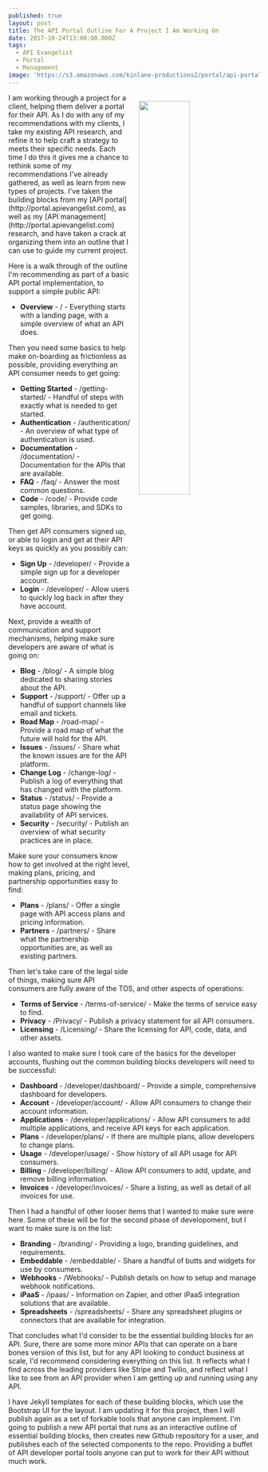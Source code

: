 ```yaml
---
published: true
layout: post
title: The API Portal Outline For A Project I Am Working On
date: 2017-10-24T13:00:00.000Z
tags:
  - API Evangelist
  - Portal
  - Management
image: 'https://s3.amazonaws.com/kinlane-productions2/portal/api-portal-forkable.png'
---
```

<p><img src="https://s3.amazonaws.com/kinlane-productions2/portal/api-portal-forkable.png" align="right" width="45%" style="padding: 15px;" /></p>I am working through a project for a client, helping them deliver a portal for their API. As I do with any of my recommendations with my clients, I take my existing API research, and refine it to help craft a strategy to meets their specific needs. Each time I do this it gives me a chance to rethink some of my recommendations I've already gathered, as well as learn from new types of projects. I've taken the building blocks from my [API portal](http://portal.apievangelist.com), as well as my [API management](http://portal.apievangelist.com) research, and have taken a crack at organizing them into an outline that I can use to guide my current project.

Here is a walk through of the outline I'm recommending as part of a basic API portal implementation, to support a simple public API:

- **Overview** - / - Everything starts with a landing page, with a simple overview of what an API does.

Then you need some basics to help make on-boarding as frictionless as possible, providing everything an API consumer needs to get going:

- **Getting Started** - /getting-started/ - Handful of steps with exactly what is needed to get started.
- **Authentication** - /authentication/ - An overview of what type of authentication is used.
- **Documentation** - /documentation/ - Documentation for the APIs that are available.
- **FAQ** - /faq/ - Answer the most common questions.
- **Code** - /code/ - Provide code samples, libraries, and SDKs to get going.

Then get API consumers signed up, or able to login and get at their API keys as quickly as you possibly can:

- **Sign Up** - /developer/ - Provide a simple sign up for a developer account.
- **Login** - /developer/ - Allow users to quickly log back in after they have account.

Next, provide a wealth of communication and support mechanisms, helping make sure developers are aware of what is going on:

- **Blog** - /blog/ - A simple blog dedicated to sharing stories about the API.
- **Support** - /support/ - Offer up a handful of support channels like email and tickets.
- **Road Map** - /road-map/ - Provide a road map of what the future will hold for the API.
- **Issues** - /issues/ - Share what the known issues are for the API platform.
- **Change Log** - /change-log/ - Publish a log of everything that has changed with the platform.
- **Status** - /status/ - Provide a status page showing the availability of API services.
- **Security** - /security/ - Publish an overview of what security practices are in place.

Make sure your consumers know how to get involved at the right level, making plans, pricing, and partnership opportunities easy to find:

- **Plans** - /plans/ - Offer a single page with API access plans and pricing information.
- **Partners** - /partners/ - Share what the partnership opportunities are, as well as existing partners.

Then let's take care of the legal side of things, making sure API consumers are fully aware of the TOS, and other aspects of operations:

- **Terms of Service** - /terms-of-service/ - Make the terms of service easy to find.
- **Privacy** - /Privacy/ - Publish a privacy statement for all API consumers.
- **Licensing** - /Licensing/ - Share the licensing for API, code, data, and other assets.

I also wanted to make sure I took care of the basics for the developer accounts, flushing out the common building blocks developers will need to be successful:

- **Dashboard** - /developer/dashboard/ - Provide a simple, comprehensive dashboard for developers.
- **Account** - /developer/account/ - Allow API consumers to change their account information.
- **Applications** - /developer/applications/ - Allow API consumers to add multiple applications, and receive API keys for each application.
- **Plans** - /developer/plans/ - If there are multiple plans, allow developers to change plans.
- **Usage** - /developer/usage/ - Show history of all API usage for API consumers.
- **Billing** - /developer/billing/ - Allow API consumers to add, update, and remove billing information.
- **Invoices** - /developer/invoices/ - Share a listing, as well as detail of all invoices for use.

Then I had a handful of other looser items that I wanted to make sure were here. Some of these will be for the second phase of developoment, but I want to make sure is on the list:

- **Branding** - /branding/ - Providing a logo, branding guidelines, and requirements.
- **Embeddable** - /embeddable/ - Share a handful of butts and widgets for use by consumers.
- **Webhooks** - /Webhooks/ - Publish details on how to setup and manage webhook notifications.
- **iPaaS** - /ipaas/ - Information on Zapier, and other iPaaS integration solutions that are available.
- **Spreadsheets** - /spreadsheets/ - Share any spreadsheet plugins or connectors that are available for integration.

That concludes what I'd consider to be the essential building blocks for an API. Sure, there are some more minor APIs that can operate on a bare bones version of this list, but for any API looking to conduct business at scale, I'd recommend considering everything on this list. It reflects what I find across the leading providers like Stripe and Twilio, and reflect what I like to see from an API provider when I am getting up and running using any API.

I have Jekyll templates for each of these building blocks, which use the Bootstrap UI for the layout. I am updating it for this project, then I will publish again as a set of forkable tools that anyone can implement. I'm going to publish a new API portal that runs as an interactive outline of essential building blocks, then creates new Github repository for a user, and publishes each of the selected components to the repo. Providing a buffet of API developer portal tools anyone can put to work for their API without much work.
